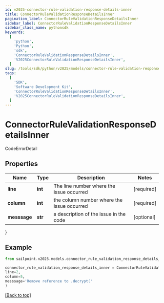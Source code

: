 ```yaml
---
id: v2025-connector-rule-validation-response-details-inner
title: ConnectorRuleValidationResponseDetailsInner
pagination_label: ConnectorRuleValidationResponseDetailsInner
sidebar_label: ConnectorRuleValidationResponseDetailsInner
sidebar_class_name: pythonsdk
keywords:
  [
    'python',
    'Python',
    'sdk',
    'ConnectorRuleValidationResponseDetailsInner',
    'V2025ConnectorRuleValidationResponseDetailsInner',
  ]
slug: /tools/sdk/python/v2025/models/connector-rule-validation-response-details-inner
tags:
  [
    'SDK',
    'Software Development Kit',
    'ConnectorRuleValidationResponseDetailsInner',
    'V2025ConnectorRuleValidationResponseDetailsInner',
  ]
---
```


# ConnectorRuleValidationResponseDetailsInner

CodeErrorDetail

## Properties

| Name | Type | Description | Notes |
| --- | --- | --- | --- |
| **line** | **int** | The line number where the issue occurred | [required] |
| **column** | **int** | the column number where the issue occurred | [required] |
| **messsage** | **str** | a description of the issue in the code | [optional] |

}

## Example

```python
from sailpoint.v2025.models.connector_rule_validation_response_details_inner import ConnectorRuleValidationResponseDetailsInner

connector_rule_validation_response_details_inner = ConnectorRuleValidationResponseDetailsInner(
line=2,
column=5,
messsage='Remove reference to .decrypt('
)

```

[[Back to top]](#)
